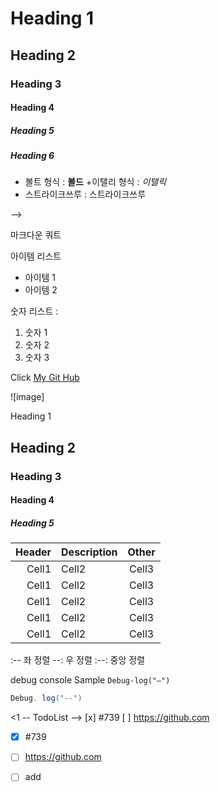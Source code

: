 <!-- Heading-->

# Heading 1
## Heading 2
### Heading 3
#### Heading 4
##### Heading 5
##### Heading 6

<!--Line>

---

<!-- Text attributes -->

+ 볼트 형식 : **볼드**
+이탤리 형식 : *이탤릭*
+ 스트라이크쓰루 : 스트라이크쓰루

<!Quote> -->
마크다운 쿼트

<!-- Bu11et List -->
아이템 리스트
* 아이템 1
* 아이템 2

<!--  Nubered List -->
숫자 리스트 :
1. 숫자 1
2. 숫자 2
3. 숫자 3

<!--Link-->
Click [My Git Hub](https://github.com/Shoeping/AI_Project_2025_01)

<!-- Image -->
![image]

Heading 1
## Heading 2
### Heading 3
#### Heading 4
##### Heading 5

<!--Table-->

|Header|Description|Other|
|--:|:--|:--:|
|Cell1|Cell2|Cell3|
|Cell1|Cell2|Cell3|
|Cell1|Cell2|Cell3| 
|Cell1|Cell2|Cell3|
|Cell1|Cell2|Cell3|

:-- 좌 정렬
--: 우 정렬
:--: 중앙 정렬
<!--Code -->

debug console Sample `Debug-log("—")`

``` C#
Debug. log("--")
```

<1 -- TodoList -->
[x]
#739
[ ]
https://github.com

<!-- TodoList -->
- [X] #739
- [ ] https://github.com
- [ ] add




